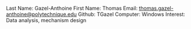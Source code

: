 Last Name: Gazel-Anthoine
First Name: Thomas
Email: thomas.gazel-anthoine@polytechnique.edu
Github: TGazel
Computer: Windows
Interest: Data analysis, mechanism design
